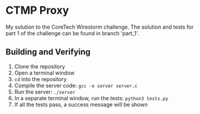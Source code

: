 # CTMP Proxy

My solution to the CoreTech Wirestorm challenge. The solution and tests for part 1 of the challenge can be found in branch 'part_1'.

## Building and Verifying
1. Clone the repository
2. Open a terminal window
3. ```cd``` into the repository
4. Compile the server code: ```gcc -o server server.c```
5. Run the server: ```./server```
6. In a separate terminal window, run the tests: ```python3 tests.py```
7. If all the tests pass, a success message will be shown
